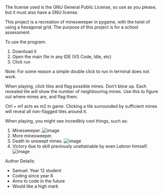 The license used is the GNU General Public License, so use as you please, but it must also have a GNU license.

This project is a recreation of minesweeper in pygame, with the twist of using a hexagonal grid. The purpose of this project is for a school assessment.

To use the program:
1. Download it
2. Open the main file in any IDE (VS Code, Idle, etc)
3. Click run

Note: For some reason a simple double click to run in terminal does not work.

When playing, click tiles and flag possible mines.
Don't blow up.
Each revealed tile will show the number of neighbouring mines. Use this to figure out where mines are, and flag them.

Ctrl + m1 acts as m2 in game.
Clicking a tile surrounded by sufficient mines will reveal all non-flagged tiles around it.

When playing, you might see incredibly cool things, such as:
1. Minesweeper. ![image](https://github.com/user-attachments/assets/057a62ed-b96e-431b-b93b-c483b7af5027)
2. More minesweeper.
3. Death to unswept mines. ![image](https://github.com/user-attachments/assets/f2f9fc3c-9f8c-4bfc-b509-e9cc56983522)
4. Victory due to skill previously unattainable by even Lebron himself. ![image](https://github.com/user-attachments/assets/80e93aa7-de32-403b-8eed-80c1f18d9c02)

Author Details:
- Samuel. Year 12 student
- Coding since year 6
- Aims to code in the future
- Would like a high mark
